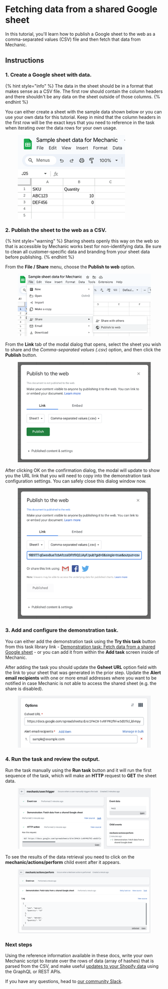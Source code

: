 # Fetching data from a shared Google sheet

In this tutorial, you'll learn how to publish a Google sheet to the web as a comma-separated values (CSV) file and then fetch that data from Mechanic.

## Instructions

### 1. Create a Google sheet with data.

{% hint style="info" %}
The data in the sheet should be in a format that makes sense as a CSV file. The first row should contain the column headers and there shouldn't be any data on the sheet outside of those columns.
{% endhint %}

You can either create a sheet with the sample data shown below or you can use your own data for this tutorial. Keep in mind that the column headers in the first row will be the exact keys that you need to reference in the task when iterating over the data rows for your own usage.

<figure><img src="../../.gitbook/assets/image (24).png" alt=""><figcaption></figcaption></figure>

### 2. Publish the sheet to the web as a CSV.

{% hint style="warning" %}
Sharing sheets openly this way on the web so that is accessible by Mechanic works best for non-identifying data. Be sure to clean all customer-specific data and branding from your sheet data before publishing.&#x20;
{% endhint %}

From the **File / Share** menu, choose the **Publish to web** option.

<div data-full-width="false">

<figure><img src="../../.gitbook/assets/image (20).png" alt=""><figcaption></figcaption></figure>

</div>

From the **Link** tab of the modal dialog that opens, select the sheet you wish to share and the _Comma-separated values (.csv)_ option, and then click the **Publish** button.

<figure><img src="../../.gitbook/assets/image (21).png" alt=""><figcaption></figcaption></figure>

After clicking OK on the confirmation dialog, the modal will update to show you the URL link that you will need to copy into the demonstration task configuration settings. You can safely close this dialog window now.

<figure><img src="../../.gitbook/assets/image (22).png" alt=""><figcaption></figcaption></figure>

### 3. Add and configure the demonstration task.

You can either add the demonstration task using the **Try this task** button from this task library link - [Demonstration task: Fetch data from a shared Google sheet](https://tasks.mechanic.dev/demonstration-fetch-data-from-a-shared-google-sheet) - or you can add it from within the **Add task** screen inside of Mechanic.

After adding the task you should update the **Gsheet URL** option field with the link to your sheet that was generated in the prior step. Update the **Alert email recipients** with one or more email addresses where you want to be notified in case Mechanic is not able to access the shared sheet (e.g. the share is disabled).

<figure><img src="../../.gitbook/assets/image (25).png" alt=""><figcaption></figcaption></figure>

### 4. Run the task and review the output.

Run the task manually using the **Run task** button and it will run the first sequence of the task, which will make an **HTTP** request to **GET** the sheet data.&#x20;

<figure><img src="../../.gitbook/assets/image (28).png" alt=""><figcaption></figcaption></figure>

To see the results of the data retrieval you need to click on the **mechanic/actions/perform** child event after it appears.

<figure><img src="../../.gitbook/assets/image (29).png" alt=""><figcaption></figcaption></figure>

### Next steps

Using the reference information available in these docs, write your own Mechanic script to iterate over the rows of data (array of hashes) that is parsed from the CSV, and make useful [updates to your Shopify data](../../core/actions/shopify.md) using the GraphQL or REST APIs.

If you have any questions, head to [our community Slack](../slack.md).
